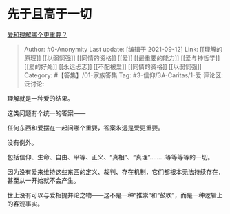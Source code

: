 # 先于且高于一切
[爱和理解哪个更重要？](https://www.zhihu.com/question/40017710/answer/2115880457)

> Author: #0-Anonymity
> Last update: [编辑于 2021-09-12]
> Link: [[理解的原理]] [[以弱悯强]] [[同情的资格]] [[爱]] [[最重要的能力]] [[爱与神哲学]] [[爱的好处]] [[永远忐忑]] [[不配被爱]] [[同情的资格]] [[以弱悯强]]
> Category: #【答集】/01-家族答集
> Tag: #3-信仰/3A-Caritas/1-爱
> 评论区:
> 泛讨论:

理解就是一种爱的结果。

这类问题有个统一的答案——

任何东西和爱摆在一起问哪个重要，答案永远是爱更重要。

没有例外。

包括信仰、生命、自由、平等、正义、“真相”、“真理”………等等等等的一切。

因为没有爱来维持这些东西的定义、裁判、存在机制，它们都根本无法持续存在，甚至从一开始就不会产生。

世上没有可以与爱相提并论之物——这不是一种“推崇”和“鼓吹”，而是一种逻辑上的客观事实。
